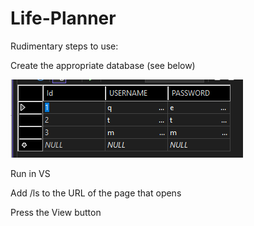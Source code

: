 # Life-Planner

Rudimentary steps to use:

Create the appropriate database (see below)

![db](_DB_Used.png)

Run in VS

Add /ls to the URL of the page that opens

Press the View button
